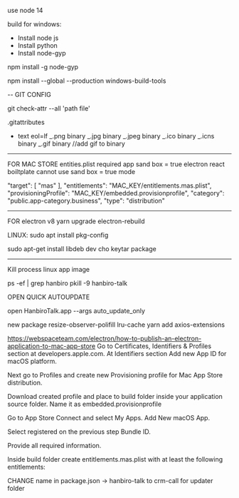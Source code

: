 use node 14


build for windows:

- Install node js
- Install python
- Install node-gyp

npm install -g node-gyp

npm install --global --production windows-build-tools

-- GIT CONFIG

git check-attr --all 'path file'

.gitattributes

- text eol=lf
  _.png binary
  _.jpg binary
  _.jpeg binary
  _.ico binary
  _.icns binary
  _.gif binary //add gif to binary

---

FOR MAC STORE
entities.plist required app sand box = true
electron react boiltplate cannot use sand box = true mode

"target": [
"mas"
],
"entitlements": "MAC_KEY/entitlements.mas.plist",
"provisioningProfile": "MAC_KEY/embedded.provisionprofile",
"category": "public.app-category.business",
"type": "distribution"

---

FOR electron v8
yarn upgrade electron-rebuild

LINUX: sudo apt install pkg-config

sudo apt-get install libdeb dev cho keytar package

---

Kill process linux app image

ps -ef | grep hanbiro
pkill -9 hanbiro-talk

OPEN QUICK AUTOUPDATE

open HanbiroTalk.app --args auto_update_only

new package
resize-observer-polifill
lru-cache
yarn add axios-extensions

https://webspaceteam.com/electron/how-to-publish-an-electron-application-to-mac-app-store
Go to Certificates, Identifiers & Profiles section at developers.apple.com. At Identifiers section Add new App ID for macOS platform.

Next go to Profiles and create new Provisioning profile for Mac App Store distribution.

Download created profile and place to build folder inside your application source folder. Name it as embedded.provisionprofile

Go to App Store Connect and select My Apps. Add New macOS App.

Select registered on the previous step Bundle ID.

Provide all required information.

Inside build folder create entitlements.mas.plist with at least the following entitlements:

CHANGE name in package.json -> hanbiro-talk to crm-call for updater folder
